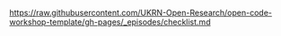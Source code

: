 https://raw.githubusercontent.com/UKRN-Open-Research/open-code-workshop-template/gh-pages/_episodes/checklist.md 
